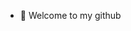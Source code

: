 - 👋 Welcome to my github

<!---
JoelSOFFO/JoelSOFFO is a ✨ special ✨ repository because its `README.md` (this file) appears on your GitHub profile.
You can click the Preview link to take a look at your changes.
--->
